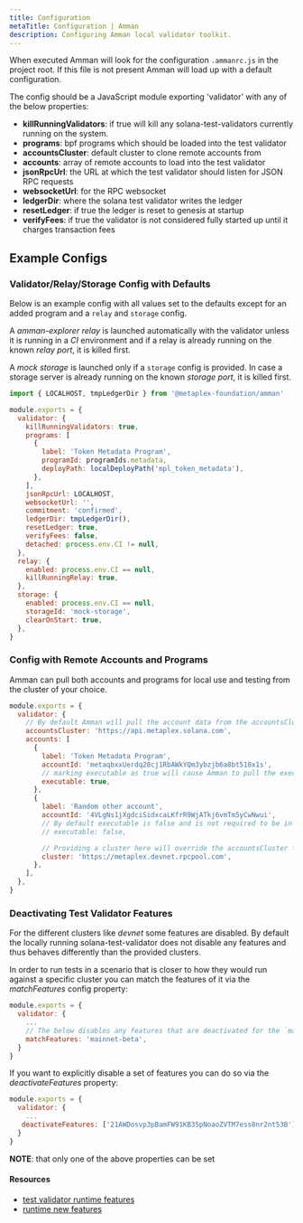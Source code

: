 ```yaml
---
title: Configuration
metaTitle: Configuration | Amman
description: Configuring Amman local validator toolkit.
---
```


When executed Amman will look for the configuration `.ammanrc.js` in the project root. If this file is not present Amman will load up with a default configuration.

The config should be a JavaScript module exporting 'validator' with any of the below
properties:

- **killRunningValidators**: if true will kill any solana-test-validators currently running on the system.
- **programs**: bpf programs which should be loaded into the test validator
- **accountsCluster**: default cluster to clone remote accounts from
- **accounts**: array of remote accounts to load into the test validator
- **jsonRpcUrl**: the URL at which the test validator should listen for JSON RPC requests
- **websocketUrl**: for the RPC websocket
- **ledgerDir**: where the solana test validator writes the ledger
- **resetLedger**: if true the ledger is reset to genesis at startup
- **verifyFees**: if true the validator is not considered fully started up until it charges transaction fees

## Example Configs

### Validator/Relay/Storage Config with Defaults

Below is an example config with all values set to the defaults except for an added
program and a `relay` and `storage` config.

A _amman-explorer relay_ is launched automatically with the validator unless it is running in a
_CI_ environment and if a relay is already running on the known _relay port_, it is killed
first.

A _mock storage_ is launched only if a `storage` config is provided. In case a storage server
is already running on the known _storage port_, it is killed first.

```js
import { LOCALHOST, tmpLedgerDir } from '@metaplex-foundation/amman'

module.exports = {
  validator: {
    killRunningValidators: true,
    programs: [
      {
        label: 'Token Metadata Program',
        programId: programIds.metadata,
        deployPath: localDeployPath('mpl_token_metadata'),
      },
    ],
    jsonRpcUrl: LOCALHOST,
    websocketUrl: '',
    commitment: 'confirmed',
    ledgerDir: tmpLedgerDir(),
    resetLedger: true,
    verifyFees: false,
    detached: process.env.CI != null,
  },
  relay: {
    enabled: process.env.CI == null,
    killRunningRelay: true,
  },
  storage: {
    enabled: process.env.CI == null,
    storageId: 'mock-storage',
    clearOnStart: true,
  },
}
```

### Config with Remote Accounts and Programs

Amman can pull both accounts and programs for local use and testing from the cluster of your choice.

```js
module.exports = {
  validator: {
    // By default Amman will pull the account data from the accountsCluster (can be overridden on a per account basis)
    accountsCluster: 'https://api.metaplex.solana.com',
    accounts: [
      {
        label: 'Token Metadata Program',
        accountId: 'metaqbxxUerdq28cj1RbAWkYQm3ybzjb6a8bt518x1s',
        // marking executable as true will cause Amman to pull the executable data account as well automatically
        executable: true,
      },
      {
        label: 'Random other account',
        accountId: '4VLgNs1jXgdciSidxcaLKfrR9WjATkj6vmTm5yCwNwui',
        // By default executable is false and is not required to be in the config
        // executable: false,

        // Providing a cluster here will override the accountsCluster field
        cluster: 'https://metaplex.devnet.rpcpool.com',
      },
    ],
  },
}
```

### Deactivating Test Validator Features

For the different clusters like _devnet_ some features are disabled. By default the locally
running solana-test-validator does not disable any features and thus behaves differently than
the provided clusters.

In order to run tests in a scenario that is closer to how they would run against a specific
cluster you can match the features of it via the _matchFeatures_ config property:

```js
module.exports = {
  validator: {
    ...
    // The below disables any features that are deactivated for the `mainnet-beta` cluster
    matchFeatures: 'mainnet-beta',
  }
}
```

If you want to explicitly disable a set of features you can do so via the _deactivateFeatures_
property:

```js
module.exports = {
  validator: {
    ...
   deactivateFeatures: ['21AWDosvp3pBamFW91KB35pNoaoZVTM7ess8nr2nt53B'],
  }
}
```

**NOTE**: that only one of the above properties can be set

#### Resources

- [test validator runtime features](https://docs.solana.com/developing/test-validator#appendix-ii-runtime-features)
- [runtime new features](https://docs.solana.com/developing/programming-model/runtime#new-features)
